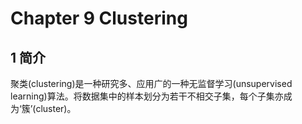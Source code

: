 # Chapter 9 Clustering

## 1 简介
聚类(clustering)是一种研究多、应用广的一种无监督学习(unsupervised learning)算法。将数据集中的样本划分为若干不相交子集，每个子集亦成为‘簇’(cluster)。
